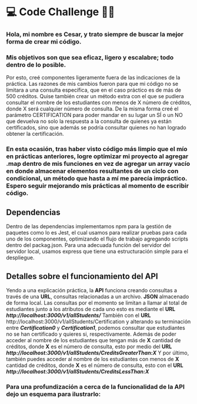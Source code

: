 # 💻 Code Challenge 💪🏾


### Hola, mi nombre es Cesar, y trato siempre de buscar la mejor forma de crear mi código. 
### Mis objetivos son que sea eficaz, ligero y escalabre; todo dentro de lo posible. 


Por esto, creé componentes ligeramente fuera de las indicaciones de la práctica. 
Las razones de mis cambios fueron para que mi código no se limitara a una consulta específica, que en el caso práctico es de más de 500 créditos. Quise también crear un método extra con el que se pudiera consultar el nombre de los estudiantes con menos de X número de créditos, donde X será cualquier número de consulta. 
De la misma forma creé el parámetro CERTIFICATION para poder mandar en su lugar un SÍ o un NO que devuelva no solo la respuesta a la consulta de quienes ya están certificados, sino que además se podría consultar quienes no han logrado obtener la certificación. 


### En esta ocasión, tras haber visto código más limpio que el mío en prácticas anteriores, logre optimizar mi proyecto al agregar .map dentro de mis funciones en vez de agregar un array vacío en donde almacenar elementos resultantes de un ciclo con condicional, un método que hasta a mí me parecía impráctico. Espero seguir mejorando mis prácticas al momento de escribir código. 


## Dependencias


Dentro de las dependencias implementamos npm para la gestión de paquetes como lo es Jest, el cual usamos para realizar pruebas para cada uno de los componentes, optimizando el flujo de trabajo agregando scripts dentro del packag.json. 
Para una adecuada función del servidor del servidor local, usamos express que tiene una estructuración simple para el despliegue. 


## Detalles sobre el funcionamiento del API

Yendo a una explicación práctica, la **API** funciona creando consultas a través de una **URL**, consultas relacionadas a un archivo. **JSON** almacenado de forma local. 
Las consultas por el momento se limitan a llamar al total de estudiantes junto a los atributos de cada uno esto es mediante el **URL** ***http://localhost:3000/v1/allStudents/*** 
También con el **URL** http://localhost:3000/v1/allStudents/Certification y alterando su terminación entre ***Certification0*** y ***Certification1***, podemos consultar que estudiantes no se han certificado y quieres si, respectivamente. 
Además de poder acceder al nombre de los estudiantes que tengan más de **X** cantidad de créditos, donde **X** es el número de consulta, esto por medio del **URL** ***http://localhost:3000/v1/allStudents/CreditsGreaterThan:X***
Y por último, también puedes acceder al nombre de los estudiantes con menos de **X** cantidad de créditos, donde **X** es el número de consulta, esto con el **URL** ***http://localhost:3000/v1/allStudents/CreditsLessThan:X***

### Para una profundización a cerca de la funcionalidad de la API dejo un esquema para ilustrarlo:



